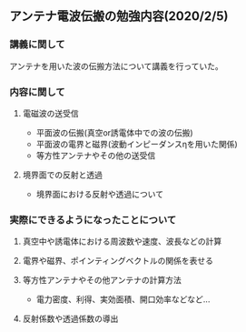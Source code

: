 ## アンテナ電波伝搬の勉強内容(2020/2/5)

### 講義に関して
アンテナを用いた波の伝搬方法について講義を行っていた。

### 内容に関して
1. 電磁波の送受信
    - 平面波の伝搬(真空or誘電体中での波の伝搬)
    - 平面波の電界と磁界(波動インピーダンスηを用いた関係)
    - 等方性アンテナやその他の送受信

2. 境界面での反射と透過
    - 境界面における反射や透過について

### 実際にできるようになったことについて
1. 真空中や誘電体における周波数や速度、波長などの計算

2. 電界や磁界、ポインティングベクトルの関係を表せる

3. 等方性アンテナやその他アンテナの計算方法
    - 電力密度、利得、実効面積、開口効率などなど...
    
4. 反射係数や透過係数の導出
